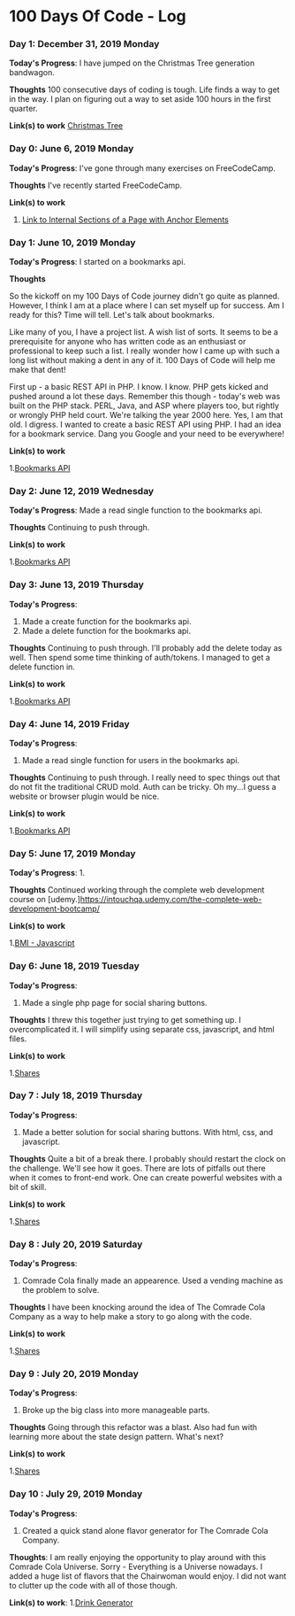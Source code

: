 # 100 Days Of Code - Log

### Day 1: December 31, 2019 Monday

**Today's Progress**: I have jumped on the Christmas Tree generation bandwagon.

**Thoughts** 100 consecutive days of coding is tough. Life finds a way to get in the way. I plan on figuring out a way to set aside 100 hours in the first quarter.

**Link(s) to work**
[Christmas Tree](https://github.com/eterry28/100-days-of-code/tree/master/ChristmasTree)



### Day 0: June 6, 2019 Monday

**Today's Progress**: I've gone through many exercises on FreeCodeCamp.

**Thoughts** I've recently started FreeCodeCamp.

**Link(s) to work**
1. [Link to Internal Sections of a Page with Anchor Elements](https://learn.freecodecamp.org/responsive-web-design/basic-html-and-html5/link-to-internal-sections-of-a-page-with-anchor-elements)


### Day 1: June 10, 2019 Monday

**Today's Progress**: I started on a bookmarks api.

**Thoughts** 
<!-- wp:paragraph -->
<p>So the kickoff on my 100 Days of Code journey didn't go quite as planned. However, I think I am at a place where I can set myself up for success. Am I ready for this? Time will tell. Let's talk about bookmarks.</p>
<!-- /wp:paragraph -->

<!-- wp:paragraph -->
<p>Like many of you, I have a project list. A wish list of sorts. It seems to be a prerequisite for anyone who has written code as an enthusiast or professional to keep such a list. I really wonder how I came up with such a long list without making a dent in any of it. 100 Days of Code will help me make that dent!</p>
<!-- /wp:paragraph -->

<!-- wp:paragraph -->
<p>First up - a basic REST API in PHP. I know. I know. PHP gets kicked and pushed around a lot these days. Remember this though - today's web was built on the PHP stack. PERL, Java, and ASP where players too, but rightly or wrongly PHP held court. We're talking the year 2000 here. Yes, I am that old. I digress. I wanted to create a basic REST API using PHP. I had an idea for a bookmark service. Dang you Google and your need to be everywhere!</p>
<!-- /wp:paragraph -->

**Link(s) to work**

1.[Bookmarks API](https://github.com/eterry28/100-days-of-code/tree/master/bookmarks)

### Day 2: June 12, 2019 Wednesday

**Today's Progress**: Made a read single function to the bookmarks api.

**Thoughts** 
Continuing to push through.


**Link(s) to work**

1.[Bookmarks API](https://github.com/eterry28/100-days-of-code/tree/master/bookmarks)

### Day 3: June 13, 2019 Thursday

**Today's Progress**: 
1. Made a create function for the bookmarks api.
2. Made a delete function for the bookmarks api.

**Thoughts** 
Continuing to push through. I'll probably add the delete today as well. Then spend some time thinking of auth/tokens.
I managed to get a delete function in.


**Link(s) to work**

1.[Bookmarks API](https://github.com/eterry28/100-days-of-code/tree/master/bookmarks)

### Day 4: June 14, 2019 Friday

**Today's Progress**: 
1. Made a read single function for users in the bookmarks api.

**Thoughts** 
Continuing to push through. I really need to spec things out that do not fit the traditional CRUD mold. Auth can be tricky. Oh my...I guess a website or browser plugin would be nice.


**Link(s) to work**

1.[Bookmarks API](https://github.com/eterry28/100-days-of-code/tree/master/bookmarks)


### Day 5: June 17, 2019 Monday

**Today's Progress**: 
1. 

**Thoughts** 
Continued working through the complete web development course on [udemy.]https://intouchqa.udemy.com/the-complete-web-development-bootcamp/


**Link(s) to work**

1.[BMI - Javascript](https://github.com/eterry28/100-days-of-code/tree/master/BMI)


### Day 6: June 18, 2019 Tuesday

**Today's Progress**: 
1. Made a single php page for social sharing buttons.

**Thoughts** 
I threw this together just trying to get something up. I overcomplicated it. I will simplify using separate css, javascript, and html files.


**Link(s) to work**

1.[Shares](https://github.com/eterry28/100-days-of-code/tree/master/socialshare)


### Day 7 : July 18, 2019 Thursday

**Today's Progress**: 
1. Made a better solution for social sharing buttons. With html, css, and javascript.

**Thoughts** 
Quite a bit of a break there. I probably should restart the clock on the challenge. We'll see how it goes.
There are lots of pitfalls out there when it comes to front-end work. One can create powerful websites with a bit of skill.


**Link(s) to work**

1.[Shares](https://github.com/eterry28/100-days-of-code/tree/master/socialshare/better-way/)

### Day 8 : July 20, 2019 Saturday

**Today's Progress**: 
1. Comrade Cola finally made an appearence. Used a vending machine as the problem to solve.

**Thoughts** 
I have been knocking around the idea of The Comrade Cola Company as a way to help make a story to go along with the code. 


**Link(s) to work**

1.[Shares](https://github.com/eterry28/100-days-of-code/tree/master/comrade-cola)

### Day 9 : July 20, 2019 Monday

**Today's Progress**: 
1. Broke up the big class into more manageable parts.

**Thoughts** 
Going through this refactor was a blast. Also had fun with learning more about the state design pattern. What's next?


**Link(s) to work**

1.[Shares](https://github.com/eterry28/100-days-of-code/tree/master/comrade-cola/CCM)


### Day 10 : July 29, 2019 Monday

**Today's Progress**:
1. Created a quick stand alone flavor generator for The Comrade Cola Company.

**Thoughts**:
I am really enjoying the opportunity to play around with this Comrade Cola Universe. Sorry - Everything is a Universe nowadays. I added a huge list of flavors that the Chairwoman would enjoy. I did not want to clutter up the code with all of those though.

**Link(s) to work**:
1.[Drink Generator](https://github.com/eterry28/100-days-of-code/tree/master/comrade-cola/drink-generator)
